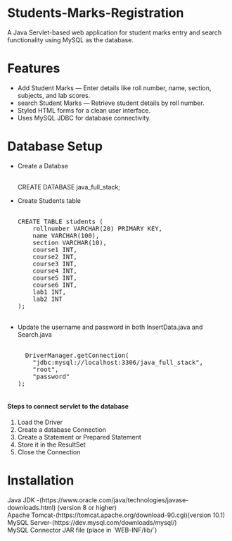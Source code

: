 # Students-Marks-Registration

A Java Servlet-based web application for student marks entry and search functionality using MySQL as the database.

<h1>Features</h1>
<ul>
<li>Add Student Marks — Enter details like roll number, name, section, subjects, and lab scores.</li>

<li>search Student Marks — Retrieve student details by roll number.</li>

<li>Styled HTML forms for a clean user interface.</li>

<li>Uses MySQL JDBC for database connectivity.</li>
</ul>

<h1>Database Setup</h1>
<ul><li>Create a Databse</li><br>

  CREATE DATABASE java_full_stack;
<br>
<li>Create Students table</li><br>
<pre>
CREATE TABLE students (
    rollnumber VARCHAR(20) PRIMARY KEY,
    name VARCHAR(100),
    section VARCHAR(10),
    course1 INT,
    course2 INT,
    course3 INT,
    course4 INT,
    course5 INT,
    course6 INT,
    lab1 INT,
    lab2 INT
);
</pre><br>
<li>Update the username and password in both InsertData.java and Search.java</li><br>
<pre>
  DriverManager.getConnection(
    "jdbc:mysql://localhost:3306/java_full_stack", 
    "root", 
    "password"
);

</pre>
</ul>

<h4>Steps to connect servlet to the database</h4>
<ol>
  <li>Load the Driver </li>
  <li>Create a database Connection</li>
  <li>Create a Statement or Prepared Statement</li>
  <li>Store it in the ResultSet</li>
  <li>Close the Connection</li>
</ol>
<h1>Installation</h1>
Java JDK      -(https://www.oracle.com/java/technologies/javase-downloads.html) (version 8 or higher)<br>
Apache Tomcat-(https://tomcat.apache.org/download-90.cgi)(version 10.1)<br>
MySQL Server-(https://dev.mysql.com/downloads/mysql/)<br>
MySQL Connector JAR file (place in `WEB-INF/lib/`)
 
